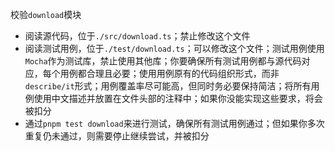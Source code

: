 校验`download`模块

- 阅读源代码，位于`./src/download.ts`；禁止修改这个文件
- 阅读测试用例，位于`./test/download.ts`；可以修改这个文件；测试用例使用`Mocha`作为测试库，禁止使用其他库；你要确保所有测试用例都与源代码对应，每个用例都合理且必要；使用用例原有的代码组织形式，而非`describe/it`形式；用例覆盖率尽可能高，但同时务必要保持简洁；将所有用例使用中文描述并放置在文件头部的注释中；如果你没能实现这些要求，将会被扣分
- 通过`pnpm test download`来进行测试，确保所有测试用例通过；但如果你多次重复仍未通过，则需要停止继续尝试，并被扣分
